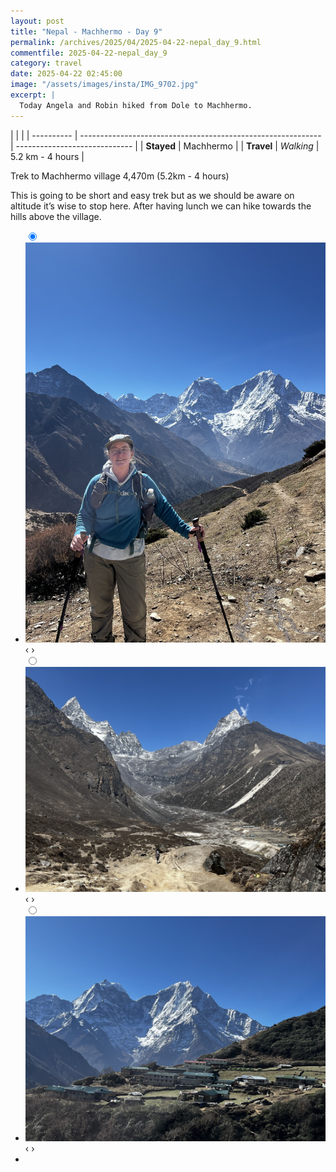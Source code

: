 ```yaml
---
layout: post
title: "Nepal - Machhermo - Day 9"
permalink: /archives/2025/04/2025-04-22-nepal_day_9.html
commentfile: 2025-04-22-nepal_day_9
category: travel
date: 2025-04-22 02:45:00
image: "/assets/images/insta/IMG_9702.jpg"
excerpt: |
  Today Angela and Robin hiked from Dole to Machhermo.
---
```


|            |                                                              |
| ---------- | ------------------------------------------------------------ | ----------------------------- |
| **Stayed** | Machhermo |
| **Travel** | _Walking_                          | 5.2 km - 4 hours        |

Trek to Machhermo village 4,470m (5.2km - 4 hours)

This is going to be short and easy trek but as we should be aware on altitude it’s wise to stop here. After having lunch we can hike towards the hills above the village.

<ul class="slides">
    <input type="radio" name="radio-btn" id="img-1" checked="checked" />
    <li class="slide-container">
        <div class="slide">
          <a href="/assets/images/insta/IMG_9696.jpg"><img src="/assets/images/insta/IMG_9696.jpg" /></a>
        </div>			
    	<div class="nav">
      	     <label for="img-3" class="prev">&#x2039;</label>
      	     <label for="img-2" class="next">&#x203a;</label>
    	 </div>
    </li>    <input type="radio" name="radio-btn" id="img-2"  />
    <li class="slide-container">
        <div class="slide">
          <a href="/assets/images/insta/IMG_9702.jpg"><img src="/assets/images/insta/IMG_9702.jpg" /></a>
        </div>			
    	<div class="nav">
      	     <label for="img-1" class="prev">&#x2039;</label>
      	     <label for="img-3" class="next">&#x203a;</label>
    	 </div>
    </li>
    <input type="radio" name="radio-btn" id="img-3" />
    <li class="slide-container">
        <div class="slide">
          <a href="/assets/images/insta/IMG_9693.jpg"><img src="/assets/images/insta/IMG_9693.jpg" /></a>
        </div>
    	<div class="nav">
      	     <label for="img-2" class="prev">&#x2039;</label>
      	     <label for="img-1" class="next">&#x203a;</label>
    	 </div>
    </li>
  <li class="nav-dots">
      <label for="img-1" class="nav-dot" id="img-dot-1"></label>
      <label for="img-2" class="nav-dot" id="img-dot-2"></label>
      <label for="img-3" class="nav-dot" id="img-dot-3"></label>
  </li>
</ul>
             